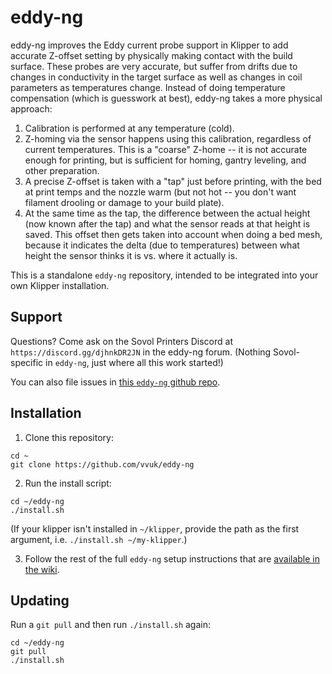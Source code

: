 # eddy-ng

eddy-ng improves the Eddy current probe support in Klipper to add accurate Z-offset setting by physically making contact with the build surface. These probes are very accurate, but suffer from drifts due to changes in conductivity in the target surface as well as changes in coil parameters as temperatures change. Instead of doing temperature compensation (which is guesswork at best), eddy-ng takes a more physical approach:

1. Calibration is performed at any temperature (cold).
2. Z-homing via the sensor happens using this calibration, regardless of current temperatures. This is a "coarse" Z-home -- it is not accurate enough for printing, but is sufficient for homing, gantry leveling, and other preparation.
3. A precise Z-offset is taken with a "tap" just before printing, with the bed at print temps and the nozzle warm (but not hot -- you don't want filament drooling or damage to your build plate).
4. At the same time as the tap, the difference between the actual height (now known after the tap) and what the sensor reads at that height is saved. This offset then gets taken into account when doing a bed mesh, because it indicates the delta (due to temperatures) between what height the sensor thinks it is vs. where it actually is.

This is a standalone `eddy-ng` repository, intended to be integrated into your own Klipper installation.

## Support

Questions? Come ask on the Sovol Printers Discord at `https://discord.gg/djhnkDR2JN` in the eddy-ng forum. (Nothing Sovol-specific in `eddy-ng`, just where all this work started!)

You can also file issues in [this `eddy-ng` github repo](https://github.com/vvuk/eddy-ng/issues).

## Installation

1. Clone this repository:

```
cd ~
git clone https://github.com/vvuk/eddy-ng
```

2. Run the install script:

```
cd ~/eddy-ng
./install.sh
```

(If your klipper isn't installed in `~/klipper`, provide the path as the first argument, i.e. `./install.sh ~/my-klipper`.)

3. Follow the rest of the full `eddy-ng` setup instructions that are [available in the wiki](https://github.com/vvuk/eddy-ng/wiki).

## Updating

Run a `git pull` and then run `./install.sh` again:

```
cd ~/eddy-ng
git pull
./install.sh
```

